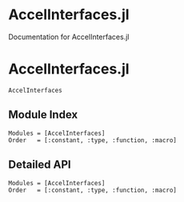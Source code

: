 # AccelInterfaces.jl

Documentation for AccelInterfaces.jl

# AccelInterfaces.jl

```@docs
AccelInterfaces
```

## Module Index

```@index
Modules = [AccelInterfaces]
Order   = [:constant, :type, :function, :macro]
```
## Detailed API

```@autodocs
Modules = [AccelInterfaces]
Order   = [:constant, :type, :function, :macro]
```
